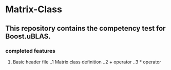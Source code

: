 # Matrix-Class
## This repository contains the competency test for Boost.uBLAS.

### completed features
1. Basic header file
..1 Matrix class definition
..2 + operator
..3 * operator 
